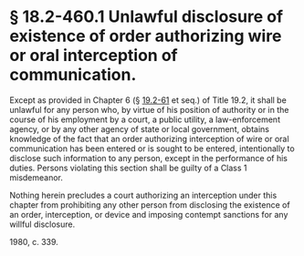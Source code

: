 # § 18.2-460.1 Unlawful disclosure of existence of order authorizing wire or oral interception of communication.

<p>Except as provided in Chapter 6 (§ <a href='http://law.lis.virginia.gov/vacode/19.2-61/'>19.2-61</a> et seq.) of Title 19.2, it shall be unlawful for any person who, by virtue of his position of authority or in the course of his employment by a court, a public utility, a law-enforcement agency, or by any other agency of state or local government, obtains knowledge of the fact that an order authorizing interception of wire or oral communication has been entered or is sought to be entered, intentionally to disclose such information to any person, except in the performance of his duties. Persons violating this section shall be guilty of a Class 1 misdemeanor.</p><p>Nothing herein precludes a court authorizing an interception under this chapter from prohibiting any other person from disclosing the existence of an order, interception, or device and imposing contempt sanctions for any willful disclosure.</p><p>1980, c. 339.</p>
